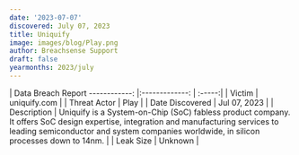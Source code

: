 ```yaml
---
date: '2023-07-07'
discovered: July 07, 2023
title: Uniquify
image: images/blog/Play.png
author: Breachsense Support
draft: false
yearmonths: 2023/july
---
```



| Data Breach Report
------------:     |:-------------:    | :-----:|
| Victim      | uniquify.com      | 
| Threat Actor      | Play      | 
| Date Discovered      | Jul 07, 2023      | 
| Description      | Uniquify is a System-on-Chip (SoC) fabless product company. It offers SoC design expertise, integration and manufacturing services to leading semiconductor and system companies worldwide, in silicon processes down to 14nm.      | 
| Leak Size      | Unknown      | 

